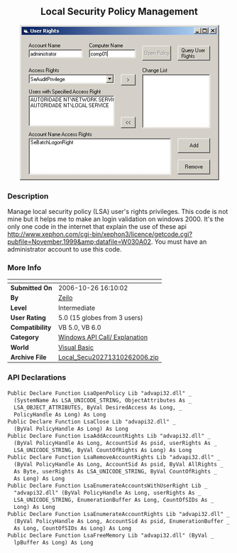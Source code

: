 ﻿<div align="center">

## Local Security Policy Management

<img src="PIC20061026162107273.JPG">
</div>

### Description

Manage local security policy (LSA) user's rights privileges. This code is not mine but it helps me to make an login validation on windows 2000. It's the only one code in the internet that explain the use of these api http://www.xephon.com/cgi-bin/xephon3/licence/getcode.cgi?pubfile=November.1999&amp;datafile=W030A02. You must have an administrator account to use this code.
 
### More Info
 


<span>             |<span>
---                |---
**Submitted On**   |2006-10-26 16:10:02
**By**             |[Zeilo](https://github.com/Planet-Source-Code/PSCIndex/blob/master/ByAuthor/zeilo.md)
**Level**          |Intermediate
**User Rating**    |5.0 (15 globes from 3 users)
**Compatibility**  |VB 5\.0, VB 6\.0
**Category**       |[Windows API Call/ Explanation](https://github.com/Planet-Source-Code/PSCIndex/blob/master/ByCategory/windows-api-call-explanation__1-39.md)
**World**          |[Visual Basic](https://github.com/Planet-Source-Code/PSCIndex/blob/master/ByWorld/visual-basic.md)
**Archive File**   |[Local\_Secu20271310262006\.zip](https://github.com/Planet-Source-Code/zeilo-local-security-policy-management__1-66889/archive/master.zip)

### API Declarations

```
Public Declare Function LsaOpenPolicy Lib "advapi32.dll" _
  (SystemName As LSA_UNICODE_STRING, ObjectAttributes As _
  LSA_OBJECT_ATTRIBUTES, ByVal DesiredAccess As Long, _
  PolicyHandle As Long) As Long
Public Declare Function LsaClose Lib "advapi32.dll" _
  (ByVal PolicyHandle As Long) As Long
Public Declare Function LsaAddAccountRights Lib "advapi32.dll" _
  (ByVal PolicyHandle As Long, AccountSid As psid, userRights As _
  LSA_UNICODE_STRING, ByVal CountOfRights As Long) As Long
Public Declare Function LsaRemoveAccountRights Lib "advapi32.dll" _
  (ByVal PolicyHandle As Long, AccountSid As psid, ByVal AllRights _
  As Byte, userRights As LSA_UNICODE_STRING, ByVal CountOfRights _
  As Long) As Long
Public Declare Function LsaEnumerateAccountsWithUserRight Lib _
  "advapi32.dll" (ByVal PolicyHandle As Long, userRights As _
  LSA_UNICODE_STRING, EnumerationBuffer As Long, CountOfSIDs As _
  Long) As Long
Public Declare Function LsaEnumerateAccountRights Lib "advapi32.dll" _
  (ByVal PolicyHandle As Long, AccountSid As psid, EnumerationBuffer _
  As Long, CountOfSIDs As Long) As Long
Public Declare Function LsaFreeMemory Lib "advapi32.dll" (ByVal _
  lpBuffer As Long) As Long
```





